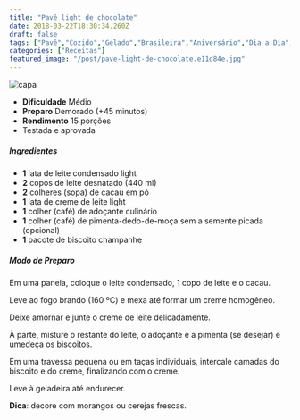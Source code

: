 ```yaml
---
title: "Pavê light de chocolate"
date: 2018-03-22T18:30:34.260Z
draft: false
tags: ["Pavê","Cozido","Gelado","Brasileira","Aniversário","Dia a Dia","Light"]
categories: ["Receitas"]
featured_image: "/post/pave-light-de-chocolate.e11d84e.jpg"
---
```


![capa](/post/pave-light-de-chocolate.e11d84e.jpg)

*   **Dificuldade** Médio
*   **Preparo** Demorado (+45 minutos)
*   **Rendimento** 15 porções
*   Testada e aprovada
    

##### Ingredientes

*   **1** lata de leite condensado light
*   **2** copos de leite desnatado (440 ml)
*   **2** colheres (sopa) de cacau em pó
*   **1** lata de creme de leite light
*   **1** colher (café) de adoçante culinário
*   **1** colher (café) de pimenta-dedo-de-moça sem a semente picada (opcional)
*   **1** pacote de biscoito champanhe

##### Modo de Preparo

Em uma panela, coloque o leite condensado, 1 copo de leite e o cacau.

Leve ao fogo brando (160 ºC) e mexa até formar um creme homogêneo.

Deixe amornar e junte o creme de leite delicadamente.

À parte, misture o restante do leite, o adoçante e a pimenta (se desejar) e umedeça os biscoitos.

Em uma travessa pequena ou em taças individuais, intercale camadas do biscoito e do creme, finalizando com o creme.

Leve à geladeira até endurecer.

**Dica**: decore com morangos ou cerejas frescas.
